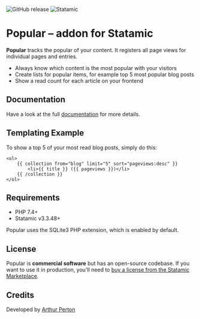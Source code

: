 ![GitHub release](https://flat.badgen.net/github/release/arthurperton/statamic-popular)
![Statamic](https://flat.badgen.net/badge/Statamic/3.0+/FF269E)

# Popular – addon for Statamic

**Popular** tracks the popular of your content. It registers all page views for individual pages and entries.

- Always know which content is the most popular with your visitors
- Create lists for popular items, for example top 5 most popular blog posts
- Show a read count for each article on your frontend

## Documentation

Have a look at the full [documentation](https://statamic.com/addons/arthurperton/popular/docs) for more details.

## Templating Example

To show a top 5 of your most read blog posts, simply do this:

```antlers
<ol>
    {{ collection from="blog" limit="5" sort="pageviews:desc" }}
        <li>{{ title }} ({{ pageviews }})</li>
    {{ /collection }}
</ol>
```

## Requirements

- PHP 7.4+
- Statamic v3.3.48+

Popular uses the SQLite3 PHP extension, which is enabled by default.

## License

Popular is **commercial software** but has an open-source codebase. If you want to use it in production, you'll need to [buy a license from the Statamic Marketplace](https://statamic.com/addons/arthurperton/popular).

## Credits

Developed by [Arthur Perton](https://www.webenapp.nl)
